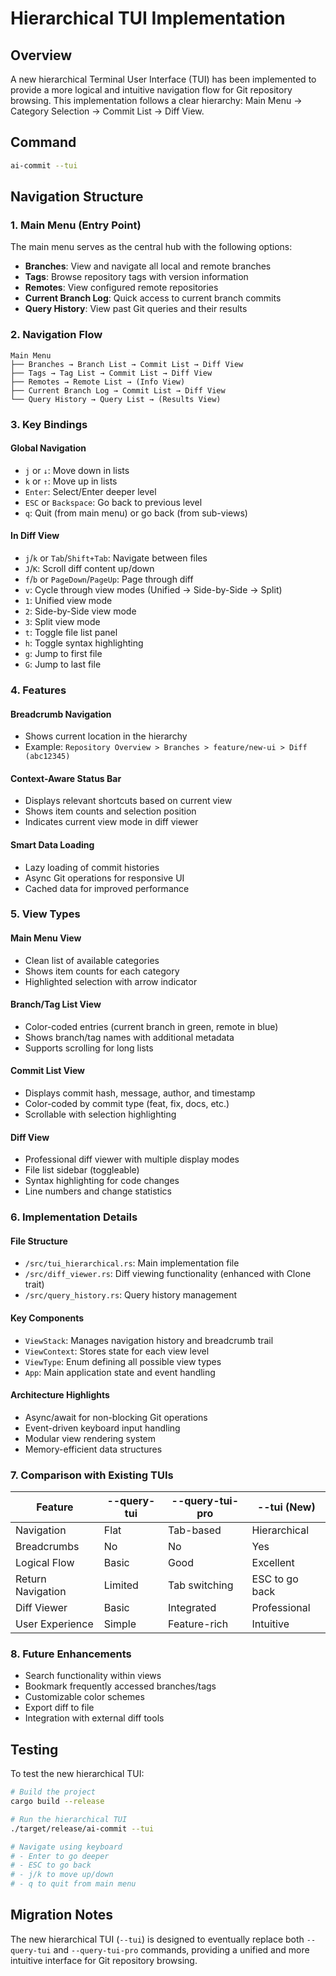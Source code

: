 # Hierarchical TUI Implementation

## Overview
A new hierarchical Terminal User Interface (TUI) has been implemented to provide a more logical and intuitive navigation flow for Git repository browsing. This implementation follows a clear hierarchy: Main Menu → Category Selection → Commit List → Diff View.

## Command
```bash
ai-commit --tui
```

## Navigation Structure

### 1. Main Menu (Entry Point)
The main menu serves as the central hub with the following options:
- **Branches**: View and navigate all local and remote branches
- **Tags**: Browse repository tags with version information
- **Remotes**: View configured remote repositories
- **Current Branch Log**: Quick access to current branch commits
- **Query History**: View past Git queries and their results

### 2. Navigation Flow
```
Main Menu
├── Branches → Branch List → Commit List → Diff View
├── Tags → Tag List → Commit List → Diff View
├── Remotes → Remote List → (Info View)
├── Current Branch Log → Commit List → Diff View
└── Query History → Query List → (Results View)
```

### 3. Key Bindings

#### Global Navigation
- `j` or `↓`: Move down in lists
- `k` or `↑`: Move up in lists
- `Enter`: Select/Enter deeper level
- `ESC` or `Backspace`: Go back to previous level
- `q`: Quit (from main menu) or go back (from sub-views)

#### In Diff View
- `j`/`k` or `Tab`/`Shift+Tab`: Navigate between files
- `J`/`K`: Scroll diff content up/down
- `f`/`b` or `PageDown`/`PageUp`: Page through diff
- `v`: Cycle through view modes (Unified → Side-by-Side → Split)
- `1`: Unified view mode
- `2`: Side-by-Side view mode
- `3`: Split view mode
- `t`: Toggle file list panel
- `h`: Toggle syntax highlighting
- `g`: Jump to first file
- `G`: Jump to last file

### 4. Features

#### Breadcrumb Navigation
- Shows current location in the hierarchy
- Example: `Repository Overview > Branches > feature/new-ui > Diff (abc12345)`

#### Context-Aware Status Bar
- Displays relevant shortcuts based on current view
- Shows item counts and selection position
- Indicates current view mode in diff viewer

#### Smart Data Loading
- Lazy loading of commit histories
- Async Git operations for responsive UI
- Cached data for improved performance

### 5. View Types

#### Main Menu View
- Clean list of available categories
- Shows item counts for each category
- Highlighted selection with arrow indicator

#### Branch/Tag List View
- Color-coded entries (current branch in green, remote in blue)
- Shows branch/tag names with additional metadata
- Supports scrolling for long lists

#### Commit List View
- Displays commit hash, message, author, and timestamp
- Color-coded by commit type (feat, fix, docs, etc.)
- Scrollable with selection highlighting

#### Diff View
- Professional diff viewer with multiple display modes
- File list sidebar (toggleable)
- Syntax highlighting for code changes
- Line numbers and change statistics

### 6. Implementation Details

#### File Structure
- `/src/tui_hierarchical.rs`: Main implementation file
- `/src/diff_viewer.rs`: Diff viewing functionality (enhanced with Clone trait)
- `/src/query_history.rs`: Query history management

#### Key Components
- `ViewStack`: Manages navigation history and breadcrumb trail
- `ViewContext`: Stores state for each view level
- `ViewType`: Enum defining all possible view types
- `App`: Main application state and event handling

#### Architecture Highlights
- Async/await for non-blocking Git operations
- Event-driven keyboard input handling
- Modular view rendering system
- Memory-efficient data structures

### 7. Comparison with Existing TUIs

| Feature | --query-tui | --query-tui-pro | --tui (New) |
|---------|------------|-----------------|-------------|
| Navigation | Flat | Tab-based | Hierarchical |
| Breadcrumbs | No | No | Yes |
| Logical Flow | Basic | Good | Excellent |
| Return Navigation | Limited | Tab switching | ESC to go back |
| Diff Viewer | Basic | Integrated | Professional |
| User Experience | Simple | Feature-rich | Intuitive |

### 8. Future Enhancements
- Search functionality within views
- Bookmark frequently accessed branches/tags
- Customizable color schemes
- Export diff to file
- Integration with external diff tools

## Testing
To test the new hierarchical TUI:
```bash
# Build the project
cargo build --release

# Run the hierarchical TUI
./target/release/ai-commit --tui

# Navigate using keyboard
# - Enter to go deeper
# - ESC to go back
# - j/k to move up/down
# - q to quit from main menu
```

## Migration Notes
The new hierarchical TUI (`--tui`) is designed to eventually replace both `--query-tui` and `--query-tui-pro` commands, providing a unified and more intuitive interface for Git repository browsing.